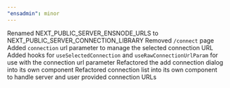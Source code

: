 ```yaml
---
"ensadmin": minor
---
```


Renamed NEXT_PUBLIC_SERVER_ENSNODE_URLS to NEXT_PUBLIC_SERVER_CONNECTION_LIBRARY
Removed `/connect` page
Added `connection` url parameter to manage the selected connection URL
Added hooks for `useSelectedConnection` and `useRawConnectionUrlParam` for use with the connection url parameter
Refactored the add connection dialog into its own component
Refactored connection list into its own component to handle server and user provided connection URLs
